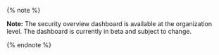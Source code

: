 {% note %}

**Note:** The security overview dashboard is available at the organization level. The dashboard is currently in beta and subject to change.

{% endnote %}
